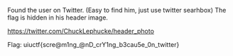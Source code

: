 Found the user on Twitter. (Easy to find him, just use twitter searhbox) The flag is hidden in his header image.

https://twitter.com/ChuckLephucke/header_photo

Flag: uiuctf{scre@m1ng_@nD_crY1ng_b3cau5e_0n_twitter}